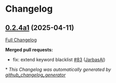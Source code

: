 # Changelog

## [0.2.4a1](https://github.com/OpenVoiceOS/ovos-skill-ddg/tree/0.2.4a1) (2025-04-11)

[Full Changelog](https://github.com/OpenVoiceOS/ovos-skill-ddg/compare/0.2.3...0.2.4a1)

**Merged pull requests:**

- fix: extend keyword blacklist [\#83](https://github.com/OpenVoiceOS/ovos-skill-ddg/pull/83) ([JarbasAl](https://github.com/JarbasAl))



\* *This Changelog was automatically generated by [github_changelog_generator](https://github.com/github-changelog-generator/github-changelog-generator)*
